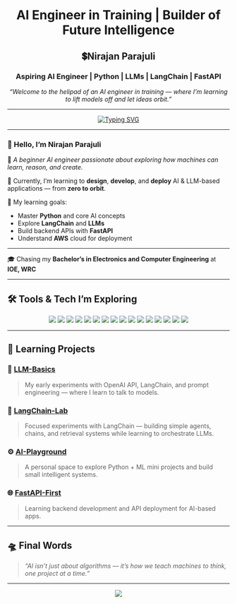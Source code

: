 <h1 align="center"> AI Engineer in Training | Builder of Future Intelligence</h1>

<h2 align="center">💲Nirajan Parajuli</h2>
<h3 align="center">Aspiring AI Engineer | Python | LLMs | LangChain | FastAPI</h3>

<p align="center">
    <em>“Welcome to the helipad of an AI engineer in training — where I’m learning to lift models off and let ideas orbit.”</em>
</p>

---

<p align="center">
  <a href="https://github.com/NirajanParajuli">
    <img src="https://readme-typing-svg.herokuapp.com?font=Pacifico&size=28&pause=1000&color=FFA500,FF8C00&center=true&vCenter=true&width=800&lines=Hi+there+%F0%9F%91%8B+I'm+Nirajan+Parajuli;Aspiring+AI+Engineer;Exploring+LLMs+%26+LangChain;Learning+to+Build+Intelligent+Systems" alt="Typing SVG" />
  </a>
</p>

---

### 👋 Hello, I’m **Nirajan Parajuli**

🧩 *A beginner AI engineer passionate about exploring how machines can learn, reason, and create.*

🚀 Currently, I’m learning to **design**, **develop**, and **deploy** AI & LLM-based applications — from **zero to orbit**.

🎯 My learning goals:
- Master **Python** and core AI concepts  
- Explore **LangChain** and **LLMs**  
- Build backend APIs with **FastAPI**  
- Understand **AWS** cloud for deployment  

---

🎓 Chasing my **Bachelor’s in Electronics and Computer Engineering** at **IOE, WRC**

---

## 🛠️ Tools & Tech I’m Exploring

<p align="center">

<!-- Programming & Core -->
<img src="https://img.shields.io/badge/-Python-333?style=flat&logo=python" />
<img src="https://img.shields.io/badge/-Jupyter-333?style=flat&logo=jupyter" />
<img src="https://img.shields.io/badge/-NumPy-333?style=flat&logo=numpy" />
<img src="https://img.shields.io/badge/-Pandas-333?style=flat&logo=pandas" />
<img src="https://img.shields.io/badge/-Matplotlib-333?style=flat&logo=plotly" />

<!-- AI & ML -->
<img src="https://img.shields.io/badge/-TensorFlow-333?style=flat&logo=tensorflow" />
<img src="https://img.shields.io/badge/-PyTorch-333?style=flat&logo=pytorch" />
<img src="https://img.shields.io/badge/-Scikit--learn-333?style=flat&logo=scikitlearn" />
<img src="https://img.shields.io/badge/-OpenAI-333?style=flat&logo=openai" />
<img src="https://img.shields.io/badge/-LangChain-333?style=flat&logo=data" />

<!-- Backend & Deployment -->
<img src="https://img.shields.io/badge/-FastAPI-333?style=flat&logo=fastapi" />
<img src="https://img.shields.io/badge/-Docker-333?style=flat&logo=docker" />
<img src="https://img.shields.io/badge/-Git-333?style=flat&logo=git" />
<img src="https://img.shields.io/badge/-GitHub-333?style=flat&logo=github" />
<img src="https://img.shields.io/badge/-AWS-333?style=flat&logo=amazonaws" />

<!-- IDE & Tools -->
<img src="https://img.shields.io/badge/-VSCode-333?style=flat&logo=visualstudiocode" />

</p>

---

## 🧩 Learning Projects

### 🤖 [LLM-Basics](https://github.com/yourusername/llm-basics)
> My early experiments with OpenAI API, LangChain, and prompt engineering — where I learn to talk to models.

### 🦜 [LangChain-Lab](https://github.com/yourusername/langchain-lab)
> Focused experiments with LangChain — building simple agents, chains, and retrieval systems while learning to orchestrate LLMs.

### ⚙️ [AI-Playground](https://github.com/yourusername/ai-playground)
> A personal space to explore Python + ML mini projects and build small intelligent systems.

### 🌐 [FastAPI-First](https://github.com/yourusername/fastapi-first)
> Learning backend development and API deployment for AI-based apps.

---

## 🛸 Final Words

> _“AI isn’t just about algorithms — it’s how we teach machines to think, one project at a time.”_

---

<p align="center">
  <img src="https://capsule-render.vercel.app/api?type=waving&color=0:58A6FF,100:58A6FF&height=120&section=footer"/>
</p>
